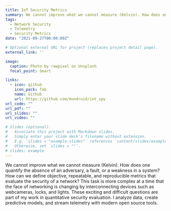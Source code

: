 ```yaml
---
title: IoT Security Metrics
summary: We cannot improve what we cannot measure (Kelvin). How does one quantify the absence of an adversary, a fault, or a weakness in a system? How can we define objective, repeatable, and reproducible metrics that evaluate the security of a network? This task is more complex at a time that the face of networking is changing by interconnecting devices such as webcameras, locks, and lights. These exciting and difficult questions are part of my work in quantitative security evaluation. I analyze data, create predictive models, and stream telemetry with modern open source tools.
tags:
  - Network Security
  - Telemetry 
  - Security Metrics
date: "2021-09-27T00:00:00Z"

# Optional external URL for project (replaces project detail page).
external_link: ''

image:
  caption: Photo by rawpixel on Unsplash
  focal_point: Smart

links:
  - icon: github
    icon_pack: fab
    name: Github
    url: https://github.com/mundruid/iot_spy
url_code: ""
url_pdf: ""
url_slides: ""
url_video: ""

# Slides (optional).
#   Associate this project with Markdown slides.
#   Simply enter your slide deck's filename without extension.
#   E.g. `slides = "example-slides"` references `content/slides/example-slides.md`.
#   Otherwise, set `slides = ""`.
# slides: example
---
```

We cannot improve what we cannot measure (Kelvin). How does one quantify the absence of an adversary, a fault, or a weakness in a system? How can we define objective, repeatable, and reproducible metrics that evaluate the security of a network? This task is more complex at a time that the face of networking is changing by interconnecting devices such as webcameras, locks, and lights. These exciting and difficult questions are part of my work in quantitative security evaluation. I analyze data, create predictive models, and stream telemetry with modern open source tools.


